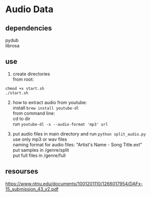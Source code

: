# Audio Data

## dependencies
pydub  
librosa  

## use
1. create directories  
from root:  
 ```
 chmod +x start.sh  
./start.sh
 ```

2. how to extract audio from youtube:  
install `brew install youtube-dl`  
from command line:  
cd to dir  
run `youtube-dl -x --audio-format 'mp3' url`  


3. put audio files in main directory and run `python split_audio.py`  
use only mp3 or wav files  
naming format for audio files: "Artist's Name - Song Title.ext"  
put samples in /genre/split   
put full files in /genre/full  


## resourses

https://www.ntnu.edu/documents/1001201110/1266017954/DAFx-15_submission_43_v2.pdf  
